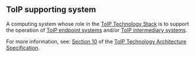 ## ToIP supporting system

<p class="c8"><span>A computing system whose role in the </span><span class="c2"><a class="c3" href="#h.9looruc0w4ac">ToIP Technology Stack</a></span><span>&nbsp;is to support the operation of </span><span class="c2"><a class="c3" href="#h.2ahqabymbkn3">ToIP endpoint systems</a></span><span>&nbsp;and/or </span><span class="c2"><a class="c3" href="#h.hcobm4uk16ff">ToIP intermediary systems</a></span><span class="c0">.</span></p><p class="c8"><span>For more information, see: </span><span class="c2"><a class="c3" href="https://www.google.com/url?q=https://github.com/trustoverip/TechArch/blob/main/spec.md%2310-supporting-systems&amp;sa=D&amp;source=editors&amp;ust=1706779842869253&amp;usg=AOvVaw2IxTj91N8aFn4P-VSO20Sh">Section 10</a></span><span>&nbsp;of the </span><span class="c2"><a class="c3" href="#h.bjv9ltwjbiqm">ToIP Technology Architecture Specification</a></span><span class="c0">.</span></p>


